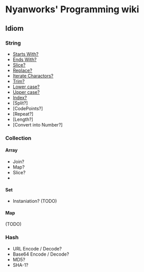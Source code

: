 # Nyanworks' Programming wiki
## Idiom
### String
- [Starts With?](/wiki/programming/idiom/string-starts-with.md)
- [Ends With?](/wiki/programming/idiom/string-ends-with.md)
- [Slice?](/wiki/programming/idiom/string-slice.md)
- [Replace?](/wiki/programming/idiom/string-replace.md)
- [Iterate Charactors?](/wiki/programming/idiom/string-chars.md)
- [Trim?](/wiki/programming/idiom/string-trim.md)
- [Lower case?](/wiki/programming/idiom/string-lowercase.md)
- [Upper case?](/wiki/programming/idiom/string-uppercase.md)
- [Index?](/wiki/programming/idiom/string-index.md)
- [Split?]
- [CodePoints?]
- [Repeat?]
- [Length?]
- [Convert into Number?]
### Collection
#### Array
- Join?
- Map?
- Slice?
- 
#### Set
- Instaniation?
(TODO)
#### Map
(TODO)
### Hash
- URL Encode / Decode?
- Base64 Encode / Decode?
- MD5?
- SHA-1?
